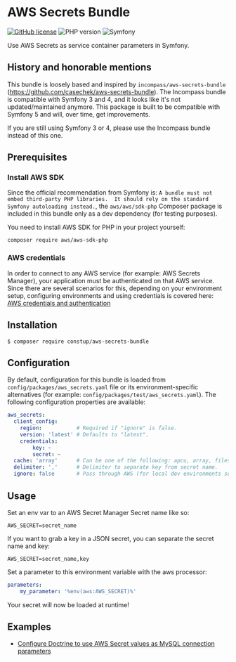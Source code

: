 # AWS Secrets Bundle

[![GitHub license](https://img.shields.io/github/license/constup/aws-secrets-bundle?style=flat-square&color=green)](https://github.com/constup/aws-secrets-bundle/blob/master/LICENSE)
![PHP version](https://img.shields.io/badge/PHP-%5E7.4-blueviolet?style=flat-square)
![Symfony](https://img.shields.io/badge/Symfony-%5E5.3-blueviolet?style=flat-square)

Use AWS Secrets as service container parameters in Symfony.

## History and honorable mentions

This bundle is loosely based and inspired by `incompass/aws-secrets-bundle` (https://github.com/casechek/aws-secrets-bundle). 
The Incompass bundle is compatible with Symfony 3 and 4, and it looks like it's not updated/maintained anymore. This 
package is built to be compatible with Symfony 5 and will, over time, get improvements.

If you are still using Symfony 3 or 4, please use the Incompass bundle instead of this one.

## Prerequisites

### Install AWS SDK

Since the official recommendation from Symfony is: `A bundle must not embed third-party PHP libraries. 
It should rely on the standard Symfony autoloading instead.`, the `aws/aws/sdk-php` Composer package is included in this 
bundle only as a dev dependency (for testing purposes).

You need to install AWS SDK for PHP in your project yourself:

```shell
composer require aws/aws-sdk-php
```

### AWS credentials

In order to connect to any AWS service (for example: AWS Secrets Manager), your application must be authenticated on 
that AWS service. Since there are several scenarios for this, depending on your environment setup, configuring 
environments and using credentials is covered here: [AWS credentials and authentication](./doc/aws_credentials.md)

## Installation

    $ composer require constup/aws-secrets-bundle

## Configuration

By default, configuration for this bundle is loaded from `config/packages/aws_secrets.yaml` file or its 
environment-specific alternatives (for example: `config/packages/test/aws_secrets.yaml`). The following configuration
properties are available:

```yaml
aws_secrets:
  client_config:
    region:           # Required if "ignore" is false.
    version: 'latest' # Defaults to "latest".
    credentials: 
        key: ~
        secret: ~
  cache: 'array'      # Can be one of the following: apcu, array, filesystem. Default is array.
  delimiter: ','      # Delimiter to separate key from secret name.
  ignore: false       # Pass through AWS (for local dev environments set to "true").
```

## Usage

Set an env var to an AWS Secret Manager Secret name like so:

    AWS_SECRET=secret_name

If you want to grab a key in a JSON secret, you can separate the secret name and key:

    AWS_SECRET=secret_name,key
    
Set a parameter to this environment variable with the aws processor:

```yaml
parameters:
    my_parameter: '%env(aws:AWS_SECRET)%'
```

Your secret will now be loaded at runtime!

## Examples

* [Configure Doctrine to use AWS Secret values as MySQL connection parameters](./doc/sample_doctrine_mysql_connection.md)